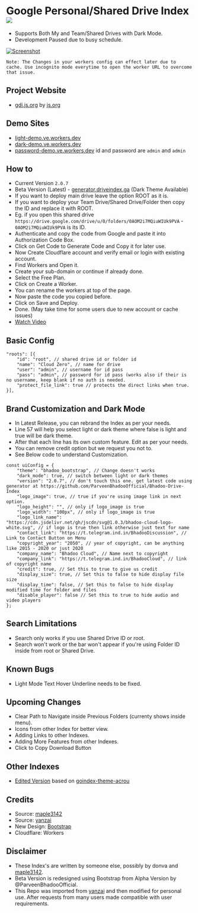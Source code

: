 # Google Personal/Shared Drive Index [![](https://data.jsdelivr.com/v1/package/gh/ParveenBhadooOfficial/Bhadoo-Drive-Index/badge)](https://www.jsdelivr.com/package/gh/ParveenBhadooOfficial/Bhadoo-Drive-Index)

* Supports Both My and Team/Shared Drives with Dark Mode.
* Development Paused due to busy schedule.

[![Screenshot](https://raw.githubusercontent.com/akgandhi23700/akgandhi23700.github.io/blob/main/images/AKG%20%20Media%20Zone.png)](https://Media.akgzone.in)

`Note: The Changes in your workers config can effect later due to cache. Use incognito mode everytime to open the worker URL to overcome that issue.`

## Project Website

* [gdi.js.org](https://gdi.js.org) by [js.org](https://js.org)

## Demo Sites

* [light-demo.ve.workers.dev](https://light-demo.ve.workers.dev)
* [dark-demo.ve.workers.dev](https://dark-demo.ve.workers.dev)
* [password-demo.ve.workers.dev](https://password-demo.ve.workers.dev) id and password are `admin` and `admin`

## How to

* Current Version `2.0.7`
* Beta Version (Latest) - [generator.driveindex.ga](https://generator.driveindex.ga) (Dark Theme Available)
* If you want to deploy main drive leave the option ROOT as it is.
* If you want to deploy your Team Drive/Shared Drive/Folder then copy the ID and replace it with ROOT.
* Eg. if you open this shared drive `https://drive.google.com/drive/u/0/folders/0AOM2i7MQiuWIUk9PVA` - `0AOM2i7MQiuWIUk9PVA` is its ID.
* Authenticate and copy the code from Google and paste it into Authorization Code Box.
* Click on Get Code to Generate Code and Copy it for later use.
* Now Create Cloudflare account and verify email or login with existing account.
* Find Workers and Open it.
* Create your sub-domain or continue if already done.
* Select the Free Plan.
* Click on Create a Worker.
* You can rename the workers at top of the page.
* Now paste the code you copied before.
* Click on Save and Deploy.
* Done. (May take time for some users due to new account or cache issues)
* [Watch Video](https://www.youtube.com/watch?v=8WMddzVX1Dw&feature=youtu.be)

## Basic Config

````
"roots": [{
	"id": "root", // shared drive id or folder id
	"name": "Cloud Zero", // name for drive
	"user": "admin", // username for id pass
	"pass": "admin", // password for id pass (works also if their is no username, keep blank if no auth is needed.
	"protect_file_link": true // protects the direct links when true.
}],
````

## Brand Customization and Dark Mode

* In Latest Release, you can rebrand the Index as per your needs.
* Line 57 will help you select light or dark theme where false is light and true will be dark theme.
* After that each line has its own custom feature. Edit as per your needs.
* You can remove credit option but we request you not to.
* See Below code to understand Customization.
````
const uiConfig = {
	"theme": "bhadoo_bootstrap", // Change doesn't works
	"dark_mode": true, // switch between light or dark themes
	"version": "2.0.7", // don't touch this one. get latest code using generator at https://github.com/ParveenBhadooOfficial/Bhadoo-Drive-Index
	"logo_image": true, // true if you're using image link in next option.
	"logo_height": "", // only if logo_image is true
	"logo_width": "100px", // only if logo_image is true
	"logo_link_name": "https://cdn.jsdelivr.net/gh/jscdn/svg@1.0.3/bhadoo-cloud-logo-white.svg", // if logo is true then link otherwise just text for name
	"contact_link": "https://t.telegram.ind.in/BhadooDiscussion", // Link to Contact Button on Menu
	"copyright_year": "2050", // year of copyright, can be anything like 2015 - 2020 or just 2020
	"company_name": "Bhadoo Cloud", // Name next to copyright
	"company_link": "https://t.telegram.ind.in/BhadooCloud", // link of copyright name
	"credit": true, // Set this to true to give us credit
	"display_size": true, // Set this to false to hide display file size
	"display_time": false, // Set this to false to hide display modified time for folder and files
	"disable_player": false // Set this to true to hide audio and video players
};
````

## Search Limitations

* Search only works if you use Shared Drive ID or root.
* Search won't work or the bar won't appear if you're using Folder ID inside from root or Shared Drive.

## Known Bugs

* Light Mode Text Hover Underline needs to be fixed.

## Upcoming Changes

* Clear Path to Navigate inside Previous Folders (currenty shows inside menu).
* Icons from other Index for better view.
* Adding Links to other Indexes.
* Adding More Features from other Indexes.
* Click to Copy Download Button

## Other Indexes

* [Edited Version](https://gist.github.com/ParveenBhadooOfficial/52ffbfcfa24e53f8afad4851618307fc) based on [goindex-theme-acrou](https://github.com/Achrou/goindex-theme-acrou)

## Credits

* Source: [maple3142](https://github.com/maple3142/GDIndex)
* Source: [yanzai](https://github.com/yanzai/goindex)
* New Design: [Bootstrap](https://getbootstrap.com)
* Cloudflare: Workers

## Disclaimer

* These Index's are written by someone else, possibly by donva and [maple3142](https://github.com/maple3142/GDIndex).
* Beta Version is redesigned using Bootstrap from Alpha Version by @ParveenBhadooOfficial.
* This Repo was imported from [yanzai](https://github.com/yanzai/goindex) and then modified for personal use. After requests from many users made compatible with user requirements.
